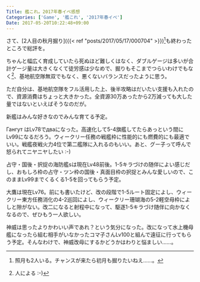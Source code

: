 ```yaml
---
Title: 艦これ。2017年春イベ感想
Categories: ['Game', '艦これ', '2017年春イベ']
Date: 2017-05-20T10:22:48+09:00
---
```


さて、[2人目の秋月掘り]({{< ref "posts/2017/05/17/000704" >}})[^1]も終わったところで総評を。

[^1]:照月も2人いる。チャンスが来たら初月も掘りたいねえ……。

<!-- more -->

ちゃんと幅広く育成していたら死ぬほど難しくはなく、ダブルゲージは多いが合計ゲージ量は大きくなくて徒労感は少なめで、掘りもそこまでつらいわけでもなく[^2]、基地航空隊無双でもなく、悪くないバランスだったように思う。

[^2]:人による :-)

ただ自分は、基地航空隊をフル活用した上、後半攻略はだいたい支援も入れたので、資源消費はちょっと大きかった。全資源30万あったから2万減っても大した量ではないといえばそうなのだが。

新艦はみんな好きなのでみんな育てる予定。

 Гангут はLv78でдваになった。高速化して5-4旗艦してたらあっという間にLv99になるだろう。ウィークリー任務の戦艦枠に性能的にも燃費的にも最適でいい。戦艦夜戦火力4位で第二艦隊に入れるのもいい。あと、グー子って呼んで怒られてニヤニヤしたい :-) 
 
占守・国後・択捉の海防艦sは現在Lv48前後。1-5キラづけの随伴によい感じだし、おもしろ枠の占守・ツン枠の国後・真面目枠の択捉とみんな愛しいので、このままLv99までくるくる1-5を回ってもらう予定。

大鷹は現在Lv76。前にも書いたけど、改の段階で1-5ルート固定によし、ウィークリー東方任務消化の4-2巡回によし、ウィークリー珊瑚海の5-2軽空母枠によしと隙がない。改二になると射程中になって、駆逐1-5キラづけ随伴に向かなくなるので、ぜひもう一人欲しい。

神威は思ったよりかわいい声であれ？という気分になった。改になって水上機母艦になったら組む相手がいなかったコマ子さんLv100と組んで遠征に行ってもらう予定。そんなわけで、神威改母にするかどうかはわりと悩ましい……。
